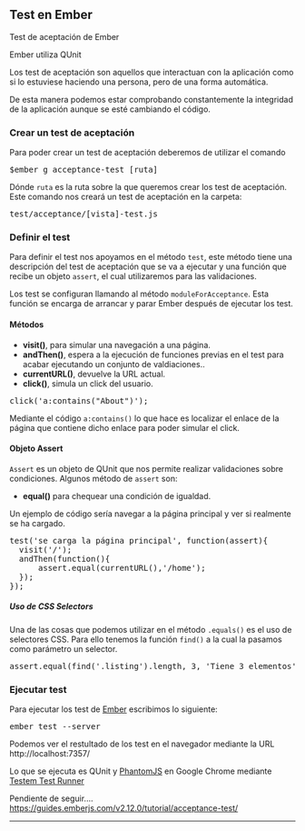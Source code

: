 

## Test en Ember




Test de aceptación de Ember

Ember utiliza QUnit



Los test de aceptación son aquellos que interactuan con la aplicación como si lo estuviese haciendo una persona, pero de una forma automática.

De esta manera podemos estar comprobando constantemente la integridad de la aplicación aunque se esté cambiando el código.


### Crear un test de aceptación

Para poder crear un test de aceptación deberemos de utilizar el comando

<kbd>$ember g acceptance-test [ruta]</kbd>

Dónde <code>ruta</code> es la ruta sobre la que queremos crear los test de aceptación. Este comando nos creará un test de aceptación en la carpeta:

<samp>test/acceptance/[vista]-test.js</samp>


### Definir el test
Para definir el test nos apoyamos en el método <code>test</code>, este método tiene una descripción del test de aceptación que se va a ejecutar y una función que recibe un objeto <code>assert</code>, el cual utilizaremos para las validaciones.


Los test se configuran llamando al método <code>moduleForAcceptance</code>. Esta función se encarga de arrancar y parar Ember después de ejecutar los test.

#### Métodos

* **visit()**, para simular una navegación a una página.
* **andThen()**, espera a la ejecución de funciones previas en el test para acabar ejecutando un conjunto de valdiaciones..
* **currentURL()**, devuelve la URL actual.
* **click()**, simula un click del usuario.

<pre lang="javascript">click('a:contains("About")');</pre>

Mediante el código <code>a:contains()</code> lo que hace es localizar el enlace de la página que contiene dicho enlace para poder simular el click.


#### Objeto Assert
<code>Assert</code> es un objeto de QUnit que nos permite realizar validaciones sobre condiciones. Algunos método de <code>assert</code> son:

 * **equal()** para chequear una condición de igualdad.


Un ejemplo de código sería navegar a la página principal y ver si realmente se ha cargado.

<pre lang="javascript">test('se carga la página principal', function(assert){
  visit('/');
  andThen(function(){
      assert.equal(currentURL(),'/home');
  });
});</pre>


##### Uso de CSS Selectors
Una de las cosas que podemos utilizar en el método <code>.equals()</code> es el uso de selectores CSS. Para ello tenemos la función <code>find()</code> a la cual la pasamos como parámetro un selector.

<pre lang="javascript">
assert.equal(find('.listing').length, 3, 'Tiene 3 elementos');</pre>

### Ejecutar test

Para ejecutar los test de [Ember][1] escribimos lo siguiente:

<kbd>ember test --server</kbd>

Podemos ver el restultado de los test en el navegador mediante la URL http://localhost:7357/


Lo que se ejecuta es QUnit y [PhantomJS](http://phantomjs.org/) en Google Chrome mediante [Testem Test Runner](https://github.com/testem/testem)



Pendiente de seguir.... https://guides.emberjs.com/v2.12.0/tutorial/acceptance-test/





-----
[1]: http://www.manualweb.net/tutorial-ember/
[2]: https://babeljs.io/
[3]: https://nodejs.org/es/
[4]: https://www.npmjs.com/
[5]: http://www.manualweb.net/tutorial-html/
[6]: http://handlebarsjs.com/
[7]: http://www.manualweb.net/tutorial-javascript/
[8]: https://bower.io/
[9]: http://www.manualweb.net/tutorial-bootstrap/
[10]: http://www.manualweb.net/tutorial-css/
